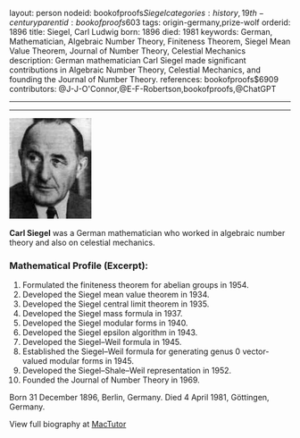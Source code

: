 layout: person
nodeid: bookofproofs$Siegel
categories: history,19th-century
parentid: bookofproofs$603
tags: origin-germany,prize-wolf
orderid: 1896
title: Siegel, Carl Ludwig
born: 1896
died: 1981
keywords: German, Mathematician, Algebraic Number Theory, Finiteness Theorem, Siegel Mean Value Theorem, Journal of Number Theory, Celestial Mechanics
description: German mathematician Carl Siegel made significant contributions in Algebraic Number Theory, Celestial Mechanics, and founding the Journal of Number Theory.
references: bookofproofs$6909
contributors: @J-J-O'Connor,@E-F-Robertson,bookofproofs,@ChatGPT

---



---

![Siegel.jpg](https://github.com/bookofproofs/bookofproofs.github.io/blob/main/_sources/_assets/images/portraits/Siegel.jpg?raw=true)

**Carl Siegel** was a German mathematician who worked in algebraic number theory and also on celestial mechanics.

### Mathematical Profile (Excerpt):
1. Formulated the finiteness theorem for abelian groups in 1954. 
2. Developed the Siegel mean value theorem in 1934. 
3. Developed the Siegel central limit theorem in 1935. 
4. Developed the Siegel mass formula in 1937. 
5. Developed the Siegel modular forms in 1940. 
6. Developed the Siegel epsilon algorithm in 1943. 
7. Developed the Siegel–Weil formula in 1945. 
8. Established the Siegel–Weil formula for generating genus 0 vector-valued modular forms in 1945. 
9. Developed the Siegel–Shale–Weil representation in 1952. 
10. Founded the Journal of Number Theory in 1969.

Born 31 December 1896, Berlin, Germany. Died 4 April 1981, Göttingen, Germany.

View full biography at [MacTutor](https://mathshistory.st-andrews.ac.uk/Biographies/Siegel/)
